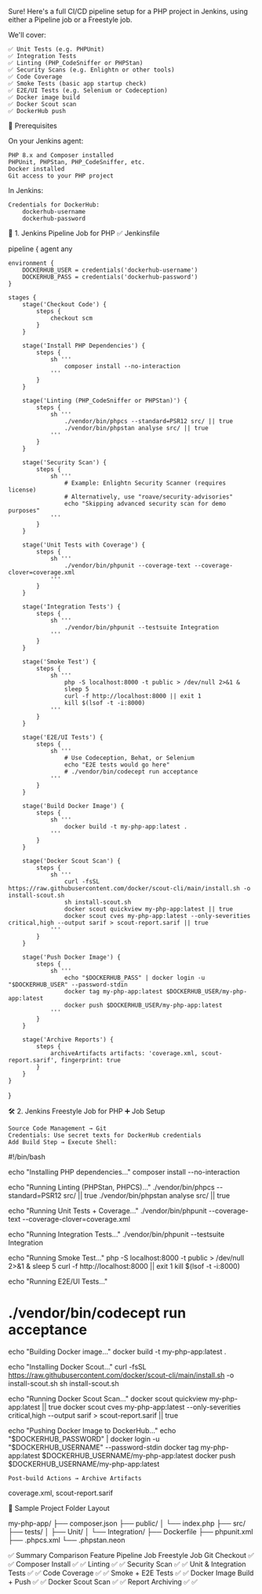 Sure! Here's a full CI/CD pipeline setup for a PHP project in Jenkins, using either a Pipeline job or a Freestyle job.

We'll cover:

    ✅ Unit Tests (e.g. PHPUnit)
    ✅ Integration Tests
    ✅ Linting (PHP_CodeSniffer or PHPStan)
    ✅ Security Scans (e.g. Enlightn or other tools)
    ✅ Code Coverage
    ✅ Smoke Tests (basic app startup check)
    ✅ E2E/UI Tests (e.g. Selenium or Codeception)
    ✅ Docker image build
    ✅ Docker Scout scan
    ✅ DockerHub push

🔧 Prerequisites

On your Jenkins agent:

    PHP 8.x and Composer installed
    PHPUnit, PHPStan, PHP_CodeSniffer, etc.
    Docker installed
    Git access to your PHP project

In Jenkins:

    Credentials for DockerHub:
        dockerhub-username
        dockerhub-password

📄 1. Jenkins Pipeline Job for PHP
✅ Jenkinsfile

pipeline {
    agent any

    environment {
        DOCKERHUB_USER = credentials('dockerhub-username')
        DOCKERHUB_PASS = credentials('dockerhub-password')
    }

    stages {
        stage('Checkout Code') {
            steps {
                checkout scm
            }
        }

        stage('Install PHP Dependencies') {
            steps {
                sh '''
                    composer install --no-interaction
                '''
            }
        }

        stage('Linting (PHP_CodeSniffer or PHPStan)') {
            steps {
                sh '''
                    ./vendor/bin/phpcs --standard=PSR12 src/ || true
                    ./vendor/bin/phpstan analyse src/ || true
                '''
            }
        }

        stage('Security Scan') {
            steps {
                sh '''
                    # Example: Enlightn Security Scanner (requires license)
                    # Alternatively, use "roave/security-advisories"
                    echo "Skipping advanced security scan for demo purposes"
                '''
            }
        }

        stage('Unit Tests with Coverage') {
            steps {
                sh '''
                    ./vendor/bin/phpunit --coverage-text --coverage-clover=coverage.xml
                '''
            }
        }

        stage('Integration Tests') {
            steps {
                sh '''
                    ./vendor/bin/phpunit --testsuite Integration
                '''
            }
        }

        stage('Smoke Test') {
            steps {
                sh '''
                    php -S localhost:8000 -t public > /dev/null 2>&1 &
                    sleep 5
                    curl -f http://localhost:8000 || exit 1
                    kill $(lsof -t -i:8000)
                '''
            }
        }

        stage('E2E/UI Tests') {
            steps {
                sh '''
                    # Use Codeception, Behat, or Selenium
                    echo "E2E tests would go here"
                    # ./vendor/bin/codecept run acceptance
                '''
            }
        }

        stage('Build Docker Image') {
            steps {
                sh '''
                    docker build -t my-php-app:latest .
                '''
            }
        }

        stage('Docker Scout Scan') {
            steps {
                sh '''
                    curl -fsSL https://raw.githubusercontent.com/docker/scout-cli/main/install.sh -o install-scout.sh
                    sh install-scout.sh
                    docker scout quickview my-php-app:latest || true
                    docker scout cves my-php-app:latest --only-severities critical,high --output sarif > scout-report.sarif || true
                '''
            }
        }

        stage('Push Docker Image') {
            steps {
                sh '''
                    echo "$DOCKERHUB_PASS" | docker login -u "$DOCKERHUB_USER" --password-stdin
                    docker tag my-php-app:latest $DOCKERHUB_USER/my-php-app:latest
                    docker push $DOCKERHUB_USER/my-php-app:latest
                '''
            }
        }

        stage('Archive Reports') {
            steps {
                archiveArtifacts artifacts: 'coverage.xml, scout-report.sarif', fingerprint: true
            }
        }
    }
}

🛠 2. Jenkins Freestyle Job for PHP
➕ Job Setup

    Source Code Management → Git
    Credentials: Use secret texts for DockerHub credentials
    Add Build Step → Execute Shell:

#!/bin/bash

echo "Installing PHP dependencies..."
composer install --no-interaction

echo "Running Linting (PHPStan, PHPCS)..."
./vendor/bin/phpcs --standard=PSR12 src/ || true
./vendor/bin/phpstan analyse src/ || true

echo "Running Unit Tests + Coverage..."
./vendor/bin/phpunit --coverage-text --coverage-clover=coverage.xml

echo "Running Integration Tests..."
./vendor/bin/phpunit --testsuite Integration

echo "Running Smoke Test..."
php -S localhost:8000 -t public > /dev/null 2>&1 &
sleep 5
curl -f http://localhost:8000 || exit 1
kill $(lsof -t -i:8000)

echo "Running E2E/UI Tests..."
# ./vendor/bin/codecept run acceptance

echo "Building Docker image..."
docker build -t my-php-app:latest .

echo "Installing Docker Scout..."
curl -fsSL https://raw.githubusercontent.com/docker/scout-cli/main/install.sh -o install-scout.sh
sh install-scout.sh

echo "Running Docker Scout Scan..."
docker scout quickview my-php-app:latest || true
docker scout cves my-php-app:latest --only-severities critical,high --output sarif > scout-report.sarif || true

echo "Pushing Docker Image to DockerHub..."
echo "$DOCKERHUB_PASSWORD" | docker login -u "$DOCKERHUB_USERNAME" --password-stdin
docker tag my-php-app:latest $DOCKERHUB_USERNAME/my-php-app:latest
docker push $DOCKERHUB_USERNAME/my-php-app:latest

    Post-build Actions → Archive Artifacts

coverage.xml, scout-report.sarif

🧪 Sample Project Folder Layout

my-php-app/
├── composer.json
├── public/
│   └── index.php
├── src/
├── tests/
│   ├── Unit/
│   └── Integration/
├── Dockerfile
├── phpunit.xml
├── .phpcs.xml
└── .phpstan.neon

✅ Summary Comparison
Feature 	Pipeline Job 	Freestyle Job
Git Checkout 	✅ 	✅
Composer Install 	✅ 	✅
Linting 	✅ 	✅
Security Scan 	✅ 	✅
Unit & Integration Tests 	✅ 	✅
Code Coverage 	✅ 	✅
Smoke + E2E Tests 	✅ 	✅
Docker Image Build + Push 	✅ 	✅
Docker Scout Scan 	✅ 	✅
Report Archiving 	✅ 	✅
